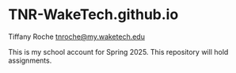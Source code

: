 # TNR-WakeTech.github.io

Tiffany Roche
tnroche@my.waketech.edu

This is my school account for Spring 2025.
This repository will hold assignments.